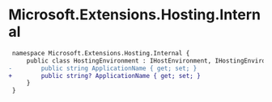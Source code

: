 # Microsoft.Extensions.Hosting.Internal

``` diff
 namespace Microsoft.Extensions.Hosting.Internal {
     public class HostingEnvironment : IHostEnvironment, IHostingEnvironment {
-        public string ApplicationName { get; set; }
+        public string? ApplicationName { get; set; }
     }
 }
```
